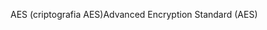 <span data-ttu-id="f02e5-101">AES (criptografia AES)</span><span class="sxs-lookup"><span data-stu-id="f02e5-101">Advanced Encryption Standard (AES)</span></span>